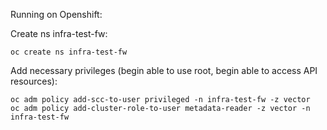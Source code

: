 Running on Openshift:

Create ns infra-test-fw:

```
oc create ns infra-test-fw
```

Add necessary privileges (begin able to use root, begin able to access API resources):
```
oc adm policy add-scc-to-user privileged -n infra-test-fw -z vector
oc adm policy add-cluster-role-to-user metadata-reader -z vector -n infra-test-fw
```
